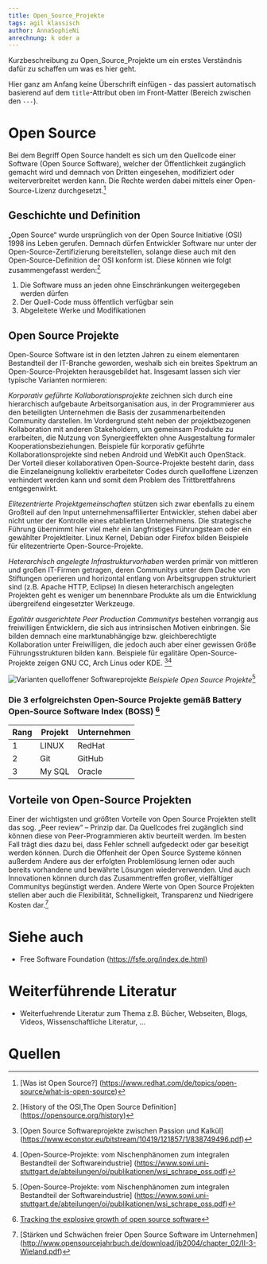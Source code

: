 ```yaml
---
title: Open_Source_Projekte
tags: agil klassisch
author: AnnaSophieNi
anrechnung: k oder a
---
```


Kurzbeschreibung zu Open_Source_Projekte um ein erstes Verständnis dafür zu schaffen um was es hier geht.

Hier ganz am Anfang keine Überschrift einfügen - das passiert automatisch basierend auf dem `title`-Attribut
oben im Front-Matter (Bereich zwischen den `---`).

# Open Source

Bei dem Begriff Open Source handelt es sich um den Quellcode einer Software (Open Source Software), welcher der Öffentlichkeit zugänglich gemacht wird und demnach von Dritten eingesehen, modifiziert oder weiterverbreitet werden kann. Die Rechte werden dabei mittels einer Open-Source-Lizenz durchgesetzt.[^1]

## Geschichte und Definition 

„Open Source“ wurde ursprünglich von der Open Source Initiative (OSI) 1998 ins Leben gerufen. Demnach dürfen Entwickler Software nur unter der Open-Source-Zertifizierung bereitstellen, solange diese auch mit den Open-Source-Definition der OSI konform ist. Diese können wie folgt zusammengefasst werden:[^2]

1. Die Software muss an jeden ohne Einschränkungen weitergegeben werden dürfen
2. Der Quell-Code muss öffentlich verfügbar sein
3. Abgeleitete Werke und Modifikationen 

## Open Source Projekte

Open-Source Software ist in den letzten Jahren zu einem elementaren Bestandteil der IT-Branche geworden, weshalb sich ein breites Spektrum an Open-Source-Projekten herausgebildet hat. Insgesamt lassen sich vier typische Varianten normieren: 

*Korporativ geführte Kollaborationsprojekte* zeichnen sich durch eine hierarchisch aufgebaute Arbeitsorganisation aus, in der Programmierer aus den beteiligten Unternehmen die Basis der zusammenarbeitenden Community darstellen. Im Vordergrund steht neben der projektbezogenen Kollaboration mit anderen Stakeholdern, um gemeinsam Produkte zu erarbeiten, die Nutzung von Synergieeffekten ohne Ausgestaltung formaler Kooperationsbeziehungen. Beispiele für korporativ geführte Kollaborationsprojekte sind neben Android und WebKit auch OpenStack. Der  Vorteil dieser kollaborativen Open-Source-Projekte besteht darin, dass die Einzelaneignung kollektiv erarbeiteter Codes durch quelloffene Lizenzen verhindert werden kann und somit dem Problem des Trittbrettfahrens entgegenwirkt.

*Elitezentrierte Projektgemeinschaften* stützen sich zwar ebenfalls zu einem Großteil auf den Input unternehmensaffilierter Entwickler, stehen dabei aber nicht unter der Kontrolle eines etablierten Unternehmens. Die strategische Führung übernimmt hier viel mehr ein langfristiges Führungsteam oder ein gewählter Projektleiter. Linux Kernel, Debian oder Firefox bilden Beispiele für elitezentrierte Open-Source-Projekte.

*Heterarchisch angelegte Infrastrukturvorhaben* werden primär von mittleren und großen IT-Firmen getragen, deren Communitys unter dem Dache von Stiftungen operieren und horizontal entlang von Arbeitsgruppen strukturiert sind (z.B. Apache HTTP, Eclipse) In diesen heterarchisch angelegten Projekten geht es weniger um benennbare Produkte als um die Entwicklung übergreifend eingesetzter Werkzeuge.

*Egalitär ausgerichtete Peer Production Communitys* bestehen vorrangig aus freiwilligen Entwicklern, die sich aus intrinsischen Motiven einbringen. Sie bilden demnach eine marktunabhängige bzw. gleichberechtigte Kollaboration unter Freiwilligen, die jedoch auch aber einer gewissen Größe Führungsstrukturen bilden kann. Beispiele für egalitäre Open-Source-Projekte zeigen GNU CC, Arch Linus oder KDE. [^3][^4]

![Varianten quelloffener Softwareprojekte](https://github.com/AnnaSophieNi/ManagingProjectsSuccessfully.github.io/blob/main/kb/Open_Source_Projekte/OpenSourceProjekte_Landkarte.png) 
*Beispiele Open Source Projekte*[^4]

### Die 3 erfolgreichsten Open-Source Projekte gemäß Battery Open-Source Software Index (BOSS) [^5]


| Rang          | Projekt       | Unternehmen   | 
| ------------- | ------------- | ------------- | 
| 1             | LINUX         | RedHat        | 
| 2             | Git           | GitHub        | 
| 3             | My SQL        | Oracle        |

## Vorteile von Open-Source Projekten

Einer der wichtigsten und größten Vorteile von Open Source Projekten stellt das sog. „Peer review“ – Prinzip dar. Da Quellcodes frei zugänglich sind können diese von Peer-Programmieren aktiv beurteilt werden. Im besten Fall trägt dies dazu bei, dass Fehler schnell aufgedeckt oder gar beseitigt werden können. Durch die Offenheit der Open Source Systeme können außerdem Andere aus der erfolgten Problemlösung lernen oder auch bereits vorhandene und bewährte Lösungen wiederverwenden. Und auch Innovationen können durch das Zusammentreffen großer, vielfältiger Communitys begünstigt werden. Andere Werte von Open Source Projekten stellen aber auch die Flexibilität, Schnelligkeit, Transparenz und Niedrigere Kosten dar.[^6]


# Siehe auch

* Free Software Foundation (https://fsfe.org/index.de.html)

# Weiterführende Literatur

* Weiterfuehrende Literatur zum Thema z.B. Bücher, Webseiten, Blogs, Videos, Wissenschaftliche Literatur, ...

# Quellen

[^1]: [Was ist Open Source?] (https://www.redhat.com/de/topics/open-source/what-is-open-source)
[^2]: [History of the OSI,The Open Source Definition] (https://opensource.org/history)
[^3]: [Open Source Softwareprojekte zwischen Passion und Kalkül] (https://www.econstor.eu/bitstream/10419/121857/1/838749496.pdf)
[^4]: [Open-Source-Projekte: vom Nischenphänomen zum integralen Bestandteil der Softwareindustrie] (https://www.sowi.uni-stuttgart.de/abteilungen/oi/publikationen/wsi_schrape_oss.pdf)
[^5]: [Tracking the explosive growth of open source software](https://techcrunch.com/2017/04/07/tracking-the-explosive-growth-of-open-source-software/) 
[^6]: [Stärken und Schwächen freier Open Source Software im Unternehmen] (http://www.opensourcejahrbuch.de/download/jb2004/chapter_02/II-3-Wieland.pdf)
